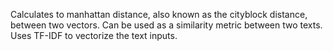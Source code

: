 Calculates to manhattan distance, also known as the cityblock distance, between two vectors. Can be used as a similarity metric between two texts. Uses TF-IDF to vectorize the text inputs. 